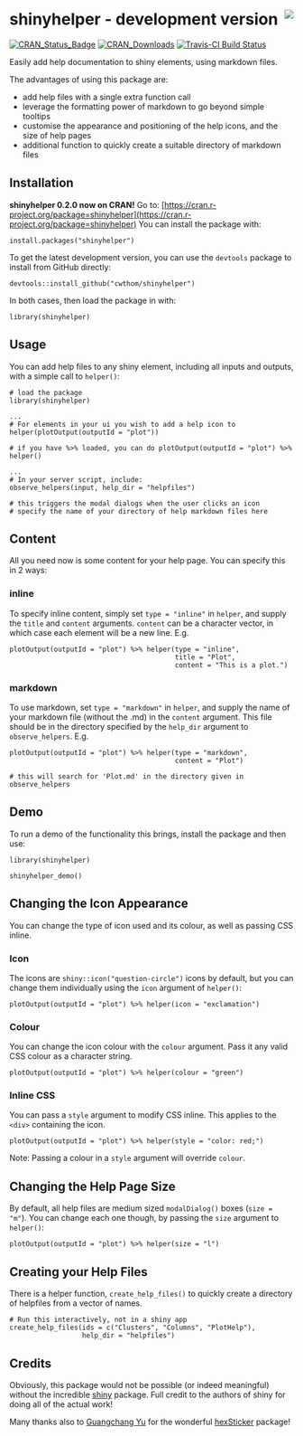 # shinyhelper - development version <img src="man/figures/logo.png" align="right"/>


[![CRAN_Status_Badge](http://www.r-pkg.org/badges/version/shinyhelper)](https://cran.r-project.org/package=shinyhelper)
[![CRAN_Downloads](https://cranlogs.r-pkg.org/badges/shinyhelper)](https://cran.r-project.org/package=shinyhelper)
[![Travis-CI Build Status](https://travis-ci.org/cwthom/shinyhelper.svg?branch=master)](https://travis-ci.org/cwthom/shinyhelper)


Easily add help documentation to shiny elements, using markdown files.

The advantages of using this package are:

* add help files with a single extra function call
* leverage the formatting power of markdown to go beyond simple tooltips
* customise the appearance and positioning of the help icons, and the size of help pages
* additional function to quickly create a suitable directory of markdown files


## Installation

**shinyhelper 0.2.0 now on CRAN!** Go to: [https://cran.r-project.org/package=shinyhelper](https://cran.r-project.org/package=shinyhelper) 
You can install the package with:
```
install.packages("shinyhelper")
```

To get the latest development version, you can use the `devtools` package to install from GitHub directly:
```
devtools::install_github("cwthom/shinyhelper")
```

In both cases, then load the package in with:
```
library(shinyhelper)
```

## Usage

You can add help files to any shiny element, including all inputs and outputs, with a simple call to `helper()`:
```
# load the package
library(shinyhelper)

...
# For elements in your ui you wish to add a help icon to
helper(plotOutput(outputId = "plot"))

# if you have %>% loaded, you can do plotOutput(outputId = "plot") %>% helper()

...
# In your server script, include:
observe_helpers(input, help_dir = "helpfiles")

# this triggers the modal dialogs when the user clicks an icon
# specify the name of your directory of help markdown files here

```
## Content

All you need now is some content for your help page. You can specify this in 2 ways:

### inline

To specify inline content, simply set `type = "inline"` in `helper`, and supply the `title` and `content` arguments. `content` can be a character vector, in which case each element will be a new line. E.g.

```
plotOutput(outputId = "plot") %>% helper(type = "inline",
                                         title = "Plot",
                                         content = "This is a plot.")
```

### markdown

To use markdown, set `type = "markdown"` in `helper`, and supply the name of your markdown file (without the .md) in the `content` argument. This file should be in the directory specified by the `help_dir` argument to `observe_helpers`. E.g.

```
plotOutput(outputId = "plot") %>% helper(type = "markdown",
                                         content = "Plot")

# this will search for 'Plot.md' in the directory given in observe_helpers
```

## Demo

To run a demo of the functionality this brings, install the package and then use:

```
library(shinyhelper)

shinyhelper_demo()
```

## Changing the Icon Appearance

You can change the type of icon used and its colour, as well as passing CSS inline.

### Icon

The icons are `shiny::icon("question-circle")` icons by default, but you can change them individually using the `icon` argument of `helper()`:

```
plotOutput(outputId = "plot") %>% helper(icon = "exclamation")
```

### Colour

You can change the icon colour with the `colour` argument. Pass it any valid CSS colour as a character string.

```
plotOutput(outputId = "plot") %>% helper(colour = "green")
```

### Inline CSS

You can pass a `style` argument to modify CSS inline. This applies to the `<div>` containing the icon.

```
plotOutput(outputId = "plot") %>% helper(style = "color: red;")
```

Note: Passing a colour in a `style` argument will override `colour`.

## Changing the Help Page Size

By default, all help files are medium sized `modalDialog()` boxes (`size = "m"`). You can change each one though, by passing the `size` argument to `helper()`:

```
plotOutput(outputId = "plot") %>% helper(size = "l")
```

## Creating your Help Files

There is a helper function, `create_help_files()` to quickly create a directory of helpfiles from a vector of names. 

```
# Run this interactively, not in a shiny app
create_help_files(ids = c("Clusters", "Columns", "PlotHelp"), 
                  help_dir = "helpfiles")
```

## Credits

Obviously, this package would not be possible (or indeed meaningful) without the incredible [shiny](https://github.com/rstudio/shiny) package. Full credit to the authors of shiny for doing all of the actual work!

Many thanks also to [Guangchang Yu](https://github.com/GuangchuangYu) for the wonderful [hexSticker](https://github.com/GuangchuangYu/hexSticker) package!

